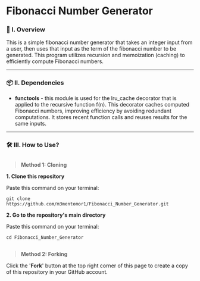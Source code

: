 # Fibonacci Number Generator

### 🧐 I. Overview
This is a simple fibonacci number generator that takes an integer input from a user, then uses that input as the term of the fibonacci number to be generated. This program utilizes recursion and memoization (caching) to efficiently compute Fibonacci numbers.

----------------------

### 📦 II. Dependencies
- **functools** - this module is used for the lru_cache decorator that is applied to the recursive function f(n). This decorator caches computed Fibonacci numbers, improving efficiency by avoiding redundant computations. It stores recent function calls and reuses results for the same inputs.

----------------------

### 🛠️ III. How to Use?
##
> **Method 1: Cloning**

**1. Clone this repository**

   Paste this command on your terminal: 
   ```
   git clone https://github.com/m3mentomor1/Fibonacci_Number_Generator.git
   ```

**2. Go to the repository's main directory**
   
   Paste this command on your terminal:
   ```
   cd Fibonacci_Number_Generator
   ```
##
> **Method 2: Forking**

Click the '**Fork**' button at the top right corner of this page to create a copy of this repository in your GitHub account.
